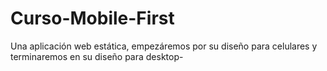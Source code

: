# Curso-Mobile-First
Una aplicación web estática, empezáremos por su diseño para celulares y terminaremos en su diseño para desktop-
